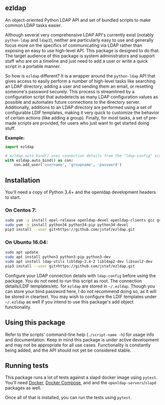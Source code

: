 ezldap
---------------------------------------------

An object-oriented Python LDAP API and set of bundled scripts to make
common LDAP tasks easier.

Although several very comprehensive LDAP API's currently exist (notably
`python-ldap` and `ldap3`), neither are particularly easy to use and
generally focus more on the specifics of communicating via LDAP rather than
exposing an easy to use high-level API. This package is designed to do that.
The target audience of this package is system administrators and support
staff who are on a timeline and just need to add a user or write a quick
script in a portable manner.

So how is `ezldap` different? It is a wrapper around the `python-ldap`
API that gives access to easily perform a number of high-level tasks
like searching an LDAP directory, adding a user and sending them an
email, or resetting someone's password securely. This process is
streamlined by a configuration script that autodetects as many LDAP
configuration values as possible and automates future connections to the
directory server. Additionally, additions to an LDAP directory are performed
using a set of configurable LDIF templates, making it very quick to
customize the behavior of certain actions (like adding a group). Finally,
for most tasks, a set of pre-made scripts are provided, for users who just
want to get started doing stuff.

**Example:**

```python
import ezldap

# ezldap.auto_bind() uses connection details from the "ldap-config" script
with ezldap.auto_bind() as con:
    con.add_user('username', 'groupname', 'password')
```

## Installation

You'll need a copy of Python 3.4+ and the openldap development headers to start.

### On Centos 7:

```bash
sudo yum -y install epel-release openldap-devel openldap-clients gcc gcc-g++
sudo yum -y install python34 python34-pip python34-devel
pip3 install --user git+https://github.com/jstaf/ezldap.git
```

### On Ubuntu 16.04:

```bash
sudo apt update
sudo apt install python3 python3-pip python3-dev
sudo apt install ldap-utils libldap-2.4-2 libldap2-dev libsasl2-dev
pip3 install --user git+https://github.com/jstaf/ezldap.git
```

Configure your LDAP connection details with `ldap-config` before using the package.
You do not need to run this script as root.
The connection details/LDIF templates/etc. for `ezldap` are stored in `~/.ezldap`.
Though you can store your bind password here,
I do not recommend doing so, as it will be stored in cleartext.
You may wish to configure the LDIF templates under `~/.ezldap`
as well if you intend to use this package's add object functionality.

## Using this package

Refer to the scripts' command-line help (`./script-name -h`) for usage info and documentation.
Keep in mind this package is under active development and may not be appropriate for all use cases.
Functionality is constantly being added, and the API should not yet be considered stable.

## Running tests

This package runs a lot of tests against a slapd docker image using `pytest`.
You'll need [Docker](https://www.docker.com/community-edition),
[Docker Compose](https://docs.docker.com/compose/install/),
and and the `openldap-servers`/`slapd` packages as well.

Once all of that is installed, you can run the tests using `pytest`.
